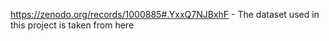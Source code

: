 https://zenodo.org/records/1000885#.YxxQ7NJBxhF - The dataset used in this project is taken from here

